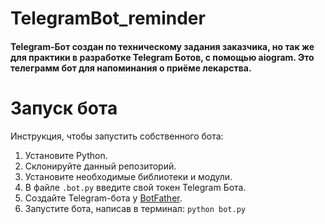 # TelegramBot_reminder
#### Telegram-Бот создан по техническому задания заказчика, но так же для практики в разработке Telegram Ботов, с помощью aiogram. Это телеграмм бот для напоминания о приёме лекарства.

# Запуск бота
Инструкция, чтобы запустить собственного бота:
   1. Установите Python.
   2. Склонируйте данный репозиторий.
   3. Установите необходимые библиотеки и модули.
   4. В файле ```.bot.py``` введите свой токен Telegram Бота.
   5. Создайте Telegram-бота у [BotFather](https://t.me/botfather).
   6. Запустите бота, написав в терминал: ```python bot.py```

